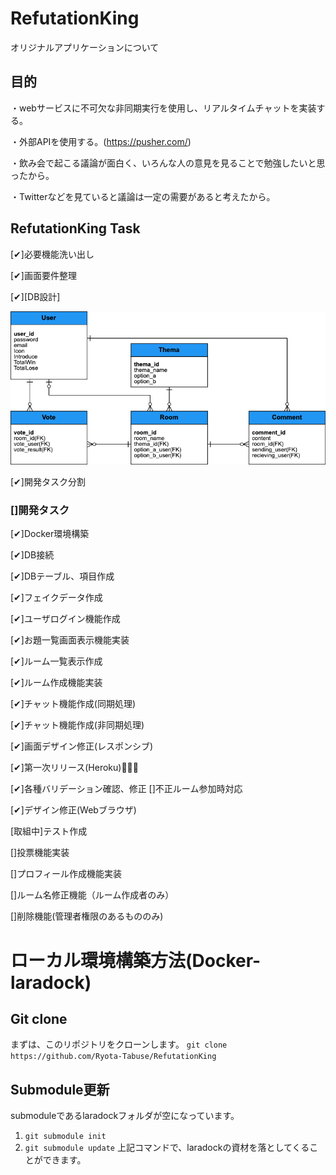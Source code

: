 # RefutationKing
オリジナルアプリケーションについて

## 目的
・webサービスに不可欠な非同期実行を使用し、リアルタイムチャットを実装する。

・外部APIを使用する。(https://pusher.com/)

・飲み会で起こる議論が面白く、いろんな人の意見を見ることで勉強したいと思ったから。

・Twitterなどを見ていると議論は一定の需要があると考えたから。

## RefutationKing Task
[✔︎]必要機能洗い出し

[✔︎]画面要件整理

[✔︎][DB設計]

![./doc/Entity%20Relationship%20Diagram.png](./doc/Entity%20Relationship%20Diagram.png)

[✔︎]開発タスク分割

### []開発タスク

  [✔︎]Docker環境構築

  [✔︎]DB接続

  [✔︎]DBテーブル、項目作成

  [✔︎]フェイクデータ作成

  [✔︎]ユーザログイン機能作成

  [✔︎]お題一覧画面表示機能実装

  [✔︎]ルーム一覧表示作成

  [✔︎]ルーム作成機能実装

  [✔︎]チャット機能作成(同期処理)

  [✔︎]チャット機能作成(非同期処理)

  [✔︎]画面デザイン修正(レスポンシブ)

  [✔︎]第一次リリース(Heroku)👏🥇🎉

  [✔︎]各種バリデーション確認、修正
    []不正ルーム参加時対応

  [✔︎]デザイン修正(Webブラウザ)

  [取組中]テスト作成

  []投票機能実装

  []プロフィール作成機能実装

  []ルーム名修正機能（ルーム作成者のみ）

  []削除機能(管理者権限のあるもののみ)

# ローカル環境構築方法(Docker-laradock)

## Git clone
まずは、このリポジトリをクローンします。
`git clone https://github.com/Ryota-Tabuse/RefutationKing`

## Submodule更新
submoduleであるlaradockフォルダが空になっています。
1. `git submodule init`
2. `git submodule update`
上記コマンドで、laradockの資材を落としてくることができます。

